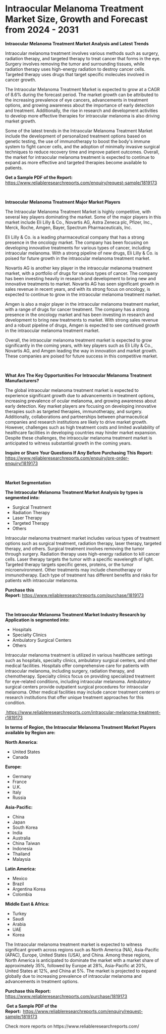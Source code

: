 <p><h1>Intraocular Melanoma Treatment Market Size, Growth and Forecast from 2024 - 2031</h1></p><p><strong>Intraocular Melanoma Treatment Market Analysis and Latest Trends</strong></p>
<p><p>Intraocular melanoma treatment involves various methods such as surgery, radiation therapy, and targeted therapy to treat cancer that forms in the eye. Surgery involves removing the tumor and surrounding tissues, while radiation therapy uses high-energy radiation to destroy cancer cells. Targeted therapy uses drugs that target specific molecules involved in cancer growth.</p><p>The Intraocular Melanoma Treatment Market is expected to grow at a CAGR of 8.6% during the forecast period. The market growth can be attributed to the increasing prevalence of eye cancers, advancements in treatment options, and growing awareness about the importance of early detection and treatment. Additionally, the rise in research and development activities to develop more effective therapies for intraocular melanoma is also driving market growth.</p><p>Some of the latest trends in the Intraocular Melanoma Treatment Market include the development of personalized treatment options based on genetic testing, the use of immunotherapy to boost the body's immune system to fight cancer cells, and the adoption of minimally invasive surgical techniques to reduce recovery time and improve patient outcomes. Overall, the market for intraocular melanoma treatment is expected to continue to expand as more effective and targeted therapies become available to patients.</p></p>
<p><strong>Get a Sample PDF of the Report:&nbsp;</strong> <a href="https://www.reliableresearchreports.com/enquiry/request-sample/1819173">https://www.reliableresearchreports.com/enquiry/request-sample/1819173</a></p>
<p>&nbsp;</p>
<p><strong>Intraocular Melanoma Treatment Major Market Players</strong></p>
<p><p>The Intraocular Melanoma Treatment Market is highly competitive, with several key players dominating the market. Some of the major players in this market include Eli Lilly & Co., Novartis AG, Astra Zeneca plc, Pfizer, Inc., Merck, Roche, Amgen, Bayer, Spectrum Pharmaceuticals, Inc.</p><p>Eli Lilly & Co. is a leading pharmaceutical company that has a strong presence in the oncology market. The company has been focusing on developing innovative treatments for various types of cancer, including intraocular melanoma. With a strong pipeline of new drugs, Eli Lilly & Co. is poised for future growth in the intraocular melanoma treatment market.</p><p>Novartis AG is another key player in the intraocular melanoma treatment market, with a portfolio of drugs for various types of cancer. The company has been investing heavily in research and development to bring new and innovative treatments to market. Novartis AG has seen significant growth in sales revenue in recent years, and with its strong focus on oncology, is expected to continue to grow in the intraocular melanoma treatment market.</p><p>Amgen is also a major player in the intraocular melanoma treatment market, with a range of drugs for cancer treatment. The company has a strong presence in the oncology market and has been investing in research and development to bring new treatments to market. With strong sales revenue and a robust pipeline of drugs, Amgen is expected to see continued growth in the intraocular melanoma treatment market.</p><p>Overall, the intraocular melanoma treatment market is expected to grow significantly in the coming years, with key players such as Eli Lilly & Co., Novartis AG, and Amgen leading the way in innovation and market growth. These companies are poised for future success in this competitive market.</p></p>
<p>&nbsp;</p>
<p><strong>What Are The Key Opportunities For Intraocular Melanoma Treatment Manufacturers?</strong></p>
<p><p>The global intraocular melanoma treatment market is expected to experience significant growth due to advancements in treatment options, increasing prevalence of ocular melanoma, and growing awareness about early detection. Key market players are focusing on developing innovative therapies such as targeted therapies, immunotherapy, and surgery. Additionally, collaborations and partnerships between pharmaceutical companies and research institutions are likely to drive market growth. However, challenges such as high treatment costs and limited availability of healthcare facilities in developing countries may hinder market expansion. Despite these challenges, the intraocular melanoma treatment market is anticipated to witness substantial growth in the coming years.</p></p>
<p><strong>Inquire or Share Your Questions If Any Before Purchasing This Report:</strong> <a href="https://www.reliableresearchreports.com/enquiry/pre-order-enquiry/1819173">https://www.reliableresearchreports.com/enquiry/pre-order-enquiry/1819173</a></p>
<p>&nbsp;</p>
<p><strong>Market Segmentation</strong></p>
<p><strong>The Intraocular Melanoma Treatment Market Analysis by types is segmented into:</strong></p>
<p><ul><li>Surgical Treatment</li><li>Radiation Therapy</li><li>Laser Therapy</li><li>Targeted Therapy</li><li>Others</li></ul></p>
<p><p>Intraocular melanoma treatment market includes various types of treatment options such as surgical treatment, radiation therapy, laser therapy, targeted therapy, and others. Surgical treatment involves removing the tumor through surgery. Radiation therapy uses high-energy radiation to kill cancer cells. Laser therapy targets the tumor with a specific wavelength of light. Targeted therapy targets specific genes, proteins, or the tumor microenvironment. Other treatments may include chemotherapy or immunotherapy. Each type of treatment has different benefits and risks for patients with intraocular melanoma.</p></p>
<p><strong>Purchase this Report:&nbsp;</strong><a href="https://www.reliableresearchreports.com/purchase/1819173">https://www.reliableresearchreports.com/purchase/1819173</a></p>
<p>&nbsp;</p>
<p><strong>The Intraocular Melanoma Treatment Market Industry Research by Application is segmented into:</strong></p>
<p><ul><li>Hospitals</li><li>Specialty Clinics</li><li>Ambulatory Surgical Centers</li><li>Others</li></ul></p>
<p><p>Intraocular melanoma treatment is utilized in various healthcare settings such as hospitals, specialty clinics, ambulatory surgical centers, and other medical facilities. Hospitals offer comprehensive care for patients with intraocular melanoma, including surgery, radiation therapy, and chemotherapy. Specialty clinics focus on providing specialized treatment for eye-related conditions, including intraocular melanoma. Ambulatory surgical centers provide outpatient surgical procedures for intraocular melanoma. Other medical facilities may include cancer treatment centers or research institutions that offer unique treatment approaches for this condition.</p></p>
<p><a href="https://www.reliableresearchreports.com/intraocular-melanoma-treatment-r1819173">&nbsp;https://www.reliableresearchreports.com/intraocular-melanoma-treatment-r1819173</a></p>
<p><strong>In terms of Region, the Intraocular Melanoma Treatment Market Players available by Region are:</strong></p>
<p>
    <p> <strong> North America: </strong>
        <ul>
            <li>United States</li>
            <li>Canada</li>
        </ul>
        </p> 
    <p> <strong> Europe: </strong>
        <ul>
            <li>Germany</li>
            <li>France</li>
            <li>U.K.</li>
            <li>Italy</li>
            <li>Russia</li>
        </ul>
        </p> 
    <p> <strong> Asia-Pacific: </strong>
        <ul>
            <li>China</li>
            <li>Japan</li>
            <li>South Korea</li>
            <li>India</li>
            <li>Australia</li>
            <li>China Taiwan</li>
            <li>Indonesia</li>
            <li>Thailand</li>
            <li>Malaysia</li>
        </ul>
        </p> 
    <p> <strong> Latin America: </strong>
        <ul>
            <li>Mexico</li>
            <li>Brazil</li>
            <li>Argentina Korea</li>
            <li>Colombia</li>
        </ul>
        </p> 
    <p> <strong> Middle East & Africa: </strong>
        <ul>
            <li>Turkey</li>
            <li>Saudi</li>
            <li>Arabia</li>
            <li>UAE</li>
            <li>Korea</li>
        </ul>
    </p>
    </p>
<p><p>The Intraocular melanoma treatment market is expected to witness significant growth across regions such as North America (NA), Asia-Pacific (APAC), Europe, United States (USA), and China. Among these regions, North America is anticipated to dominate the market with a market share of approximately 35%, followed by Europe at 28%, Asia-Pacific at 20%, United States at 12%, and China at 5%. The market is projected to expand globally due to increasing prevalence of intraocular melanoma and advancements in treatment options.</p></p>
<p><strong>Purchase this Report: </strong><a href="https://www.reliableresearchreports.com/purchase/1819173">https://www.reliableresearchreports.com/purchase/1819173</a></p>
<p>&nbsp;<strong>Get a Sample PDF of the Report:&nbsp;&nbsp;</strong><a href="https://www.reliableresearchreports.com/enquiry/request-sample/1819173">https://www.reliableresearchreports.com/enquiry/request-sample/1819173</a></p>
<p><strong></strong></p>
<p>Check more reports on https://www.reliableresearchreports.com/</p>